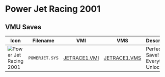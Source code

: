 # Power Jet Racing 2001

## VMU Saves

| Icon | Filename | VMI | VMS | Description |
|------|----------|-----|-----|-------------|
| ![Power Jet Racing 2001](../icons/POWERJET.SYS.GIF) | `POWERJET.SYS` | [JETRACE1.VMI](JETRACE1.VMI) | [JETRACE1.VMS](JETRACE1.VMS) | Perfect Save! Everything Unlocked!

